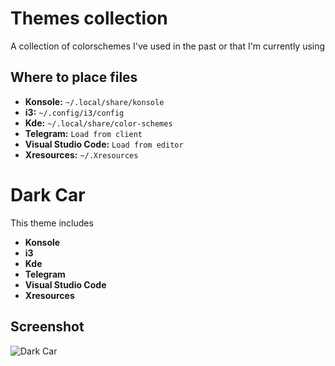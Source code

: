 # Themes collection

A collection of colorschemes I've used in the past or that I'm currently using

## Where to place files

- **Konsole:** `~/.local/share/konsole`
- **i3:** `~/.config/i3/config`
- **Kde:** `~/.local/share/color-schemes`
- **Telegram:** `Load from client`
- **Visual Studio Code:** `Load from editor`
- **Xresources:** `~/.Xresources`

# Dark Car

This theme includes

- **Konsole**
- **i3**
- **Kde**
- **Telegram**
- **Visual Studio Code**
- **Xresources**

## Screenshot

![Dark Car](screenshots/dark-car.png)
